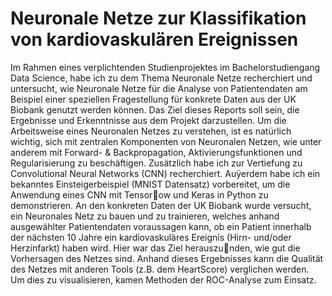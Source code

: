 # Neuronale Netze zur Klassifikation von kardiovaskulären Ereignissen 

Im Rahmen eines verplichtenden Studienprojektes im Bachelorstudiengang Data Science, habe ich
zu dem Thema Neuronale Netze recherchiert und untersucht, wie Neuronale Netze für die Analyse
von Patientendaten am Beispiel einer speziellen Fragestellung für konkrete Daten aus der UK Biobank genutzt werden können. Das Ziel dieses Reports soll sein, die Ergebnisse und Erkenntnisse aus
dem Projekt darzustellen.
Um die Arbeitsweise eines Neuronalen Netzes zu verstehen, ist es natürlich wichtig, sich mit zentralen Komponenten von Neuronalen Netzen, wie unter anderem mit Forward- & Backpropagation,
Aktivierungsfunktionen und Regularisierung zu beschäftigen. Zusätzlich habe ich zur Vertiefung zu
Convolutional Neural Networks (CNN) recherchiert. Auÿerdem habe ich ein bekanntes Einsteigerbeispiel (MNIST Datensatz) vorbereitet, um die Anwendung eines CNN mit Tensorow und Keras
in Python zu demonstrieren. An den konkreten Daten der UK Biobank wurde versucht, ein Neuronales Netz zu bauen und zu trainieren, welches anhand ausgewählter Patientendaten voraussagen
kann, ob ein Patient innerhalb der nächsten 10 Jahre ein kardiovaskuläres Ereignis (Hirn- und/oder
Herzinfarkt) haben wird. Hier war das Ziel herauszunden, wie gut die Vorhersagen des Netzes sind.
Anhand dieses Ergebnisses kann die Qualität des Netzes mit anderen Tools (z.B. dem HeartScore)
verglichen werden. Um dies zu visualisieren, kamen Methoden der ROC-Analyse zum Einsatz.
